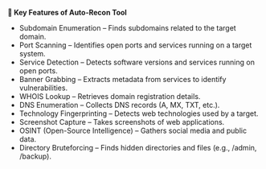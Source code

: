 **📌 Key Features of Auto-Recon Tool**

- Subdomain Enumeration – Finds subdomains related to the target domain.
- Port Scanning – Identifies open ports and services running on a target system.
- Service Detection – Detects software versions and services running on open ports.
- Banner Grabbing – Extracts metadata from services to identify vulnerabilities.
- WHOIS Lookup – Retrieves domain registration details.
- DNS Enumeration – Collects DNS records (A, MX, TXT, etc.).
- Technology Fingerprinting – Detects web technologies used by a target.
- Screenshot Capture – Takes screenshots of web applications.
- OSINT (Open-Source Intelligence) – Gathers social media and public data.
- Directory Bruteforcing – Finds hidden directories and files (e.g., /admin, /backup).
